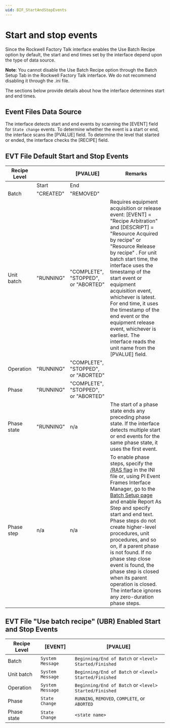 ```yaml
---
uid: BIF_StartAndStopEvents
---
```


# Start and stop events

<!-- Customized for FactoryTalk. Removed heading related to Microsoft SQL Server, as FactoryTalk does not support SQL as a data source. Additionally, Use Batch Recipe is enabled only in RFT (by default). Unlike other interfaces, there is no option in the batch settings tab to disable. Confirmed by Gotham team (03/2023) that this is by design Opening paragraph is different than other interfaces. -->

Since the Rockwell Factory Talk interface enables the Use Batch Recipe option by default, the start and end times set by the interface depend upon the type of data source.

**Note**: You cannot disable the Use Batch Recipe option through the Batch Setup Tab in the Rockwell Factory Talk interface. We do not recommend disabling it through the .ini file. 

The sections below provide details about how the interface determines start and end times.

## Event Files Data Source

The interface detects start and end events by scanning the [EVENT] field for `State change` events. To determine whether the event is a start or end, the interface scans the [PVALUE] field. To determine the level that started or ended, the interface checks the [RECIPE] field.

## EVT File Default Start and Stop Events

| Recipe Level |  | [PVALUE] | Remarks |
|--|--|--|--|
|  | Start | End |  |
| Batch | "CREATED" | "REMOVED" |  |
| Unit batch | "RUNNING" | "COMPLETE", "STOPPED", or "ABORTED" | Requires equipment acquisition or release event: [EVENT] = "Recipe Arbitration" and [DESCRIPT] = "Resource Acquired by recipe" or "Resource Release by recipe" . For unit batch start time, the interface uses the timestamp of the start event or equipment acquisition event, whichever is latest. For end time, it uses the timestamp of the end event or the equipment release event, whichever is earliest. The interface reads the unit name from the [PVALUE] field. |
| Operation | "RUNNING" | "COMPLETE", "STOPPED", or "ABORTED" |  |
| Phase | "RUNNING" | "COMPLETE", "STOPPED", or "ABORTED" |  |
| Phase state | "RUNNING" | n/a | The start of a phase state ends any preceding phase state. If the interface detects multiple start or end events for the same phase state, it uses the first event. |
| Phase step | n/a | n/a | To enable phase steps, specify the [/RAS flag](xref:BIF_CommandLineParameterReference#ras-startstr-stopstr) in the INI file or, using PI Event Frames Interface Manager, go to the [Batch Setup page](xref:BIF_BatchSetupTab#report-as-step) and enable Report As Step and specify start and end text. Phase steps do not create higher-level procedures, unit procedures, and so on, if a parent phase is not found. If no phase step close event is found, the phase step is closed when its parent operation is closed. The interface ignores any zero-duration phase steps. |

## EVT File "Use batch recipe" (UBR) Enabled Start and Stop Events

| Recipe Level | [EVENT] | [PVALUE] |
| ------------ | ------- | -------- |
| Batch | `System Message` | `Beginning/End of Batch` or `<level> Started/Finished` |
| Unit batch | `System Message` | `Beginning/End of Batch` or `<level> Started/Finished` |
| Operation | `System Message` | `Beginning/End of Batch` or `<level> Started/Finished` |
| Phase | `State Change` | `RUNNING`, `REMOVED`, `COMPLETE`, or `ABORTED` |
| Phase state | `State Change` | `<state name>` |



